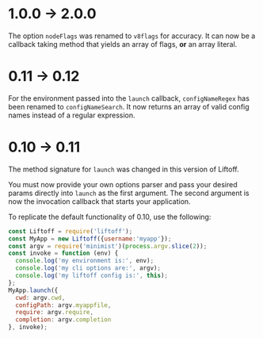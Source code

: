 # 1.0.0 -> 2.0.0
The option `nodeFlags` was renamed to `v8flags` for accuracy. It can now be a callback taking method that yields an array of flags, **or** an array literal.

# 0.11 -> 0.12
For the environment passed into the `launch` callback, `configNameRegex` has been renamed to `configNameSearch`.  It now returns an array of valid config names instead of a regular expression.

# 0.10 -> 0.11
The method signature for `launch` was changed in this version of Liftoff.

You must now provide your own options parser and pass your desired params directly into `launch` as the first argument.  The second argument is now the invocation callback that starts your application.

To replicate the default functionality of 0.10, use the following:
```js
const Liftoff = require('liftoff');
const MyApp = new Liftoff({username:'myapp'});
const argv = require('minimist')(process.argv.slice(2));
const invoke = function (env) {
  console.log('my environment is:', env);
  console.log('my cli options are:', argv);
  console.log('my liftoff config is:', this);
};
MyApp.launch({
  cwd: argv.cwd,
  configPath: argv.myappfile,
  require: argv.require,
  completion: argv.completion
}, invoke);
```
